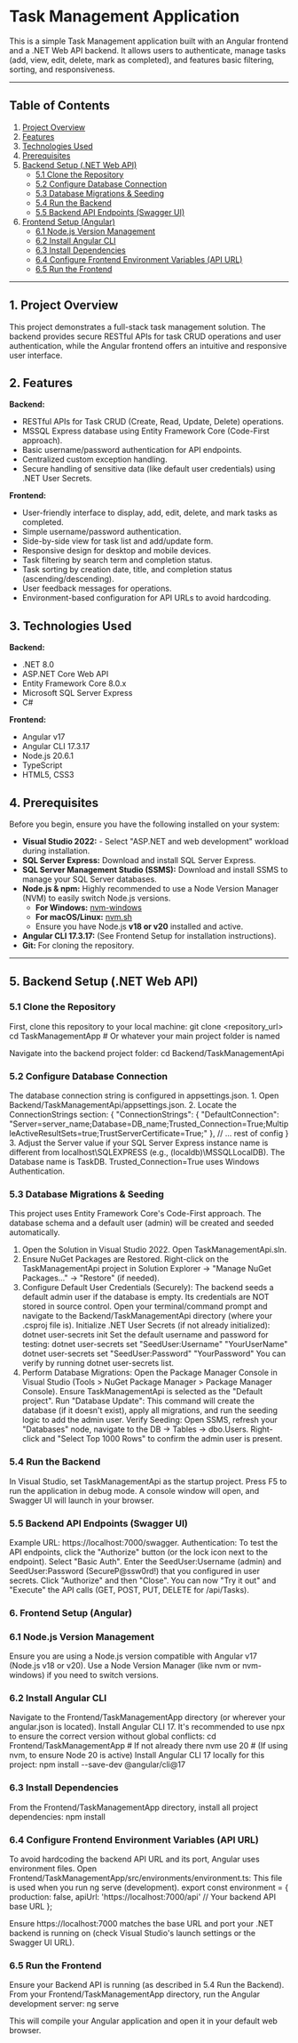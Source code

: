 # Task Management Application

This is a simple Task Management application built with an Angular frontend and a .NET Web API backend. It allows users to authenticate, manage tasks (add, view, edit, delete, mark as completed), and features basic filtering, sorting, and responsiveness.

---

## Table of Contents

1.  [Project Overview](#1-project-overview)
2.  [Features](#2-features)
3.  [Technologies Used](#3-technologies-used)
4.  [Prerequisites](#4-prerequisites)
5.  [Backend Setup (.NET Web API)](#5-backend-setup-net-web-api)
    * [5.1 Clone the Repository](#51-clone-the-repository)
    * [5.2 Configure Database Connection](#52-configure-database-connection)
    * [5.3 Database Migrations & Seeding](#53-database-migrations--seeding)
    * [5.4 Run the Backend](#54-run-the-backend)
    * [5.5 Backend API Endpoints (Swagger UI)](#55-backend-api-endpoints-swagger-ui)
6.  [Frontend Setup (Angular)](#6-frontend-setup-angular)
    * [6.1 Node.js Version Management](#61-nodejs-version-management)
    * [6.2 Install Angular CLI](#62-install-angular-cli)
    * [6.3 Install Dependencies](#63-install-dependencies)
    * [6.4 Configure Frontend Environment Variables (API URL)](#64-configure-frontend-environment-variables-api-url)
    * [6.5 Run the Frontend](#65-run-the-frontend)

---

## 1. Project Overview

This project demonstrates a full-stack task management solution. The backend provides secure RESTful APIs for task CRUD operations and user authentication, while the Angular frontend offers an intuitive and responsive user interface.

## 2. Features

**Backend:**
* RESTful APIs for Task CRUD (Create, Read, Update, Delete) operations.
* MSSQL Express database using Entity Framework Core (Code-First approach).
* Basic username/password authentication for API endpoints.
* Centralized custom exception handling.
* Secure handling of sensitive data (like default user credentials) using .NET User Secrets.

**Frontend:**
* User-friendly interface to display, add, edit, delete, and mark tasks as completed.
* Simple username/password authentication.
* Side-by-side view for task list and add/update form.
* Responsive design for desktop and mobile devices.
* Task filtering by search term and completion status.
* Task sorting by creation date, title, and completion status (ascending/descending).
* User feedback messages for operations.
* Environment-based configuration for API URLs to avoid hardcoding.

## 3. Technologies Used

**Backend:**
* .NET 8.0
* ASP.NET Core Web API
* Entity Framework Core 8.0.x
* Microsoft SQL Server Express
* C#

**Frontend:**
* Angular v17
* Angular CLI 17.3.17
* Node.js 20.6.1
* TypeScript
* HTML5, CSS3

## 4. Prerequisites

Before you begin, ensure you have the following installed on your system:

* **Visual Studio 2022:** - Select "ASP.NET and web development" workload during installation.
* **SQL Server Express:** Download and install SQL Server Express.
* **SQL Server Management Studio (SSMS):** Download and install SSMS to manage your SQL Server databases.
* **Node.js & npm:** Highly recommended to use a Node Version Manager (NVM) to easily switch Node.js versions.
    * **For Windows:** [nvm-windows](https://github.com/coreybutler/nvm-windows/releases)
    * **For macOS/Linux:** [nvm.sh](https://nvm.sh/)
    * Ensure you have Node.js **v18 or v20** installed and active.
* **Angular CLI 17.3.17:** (See Frontend Setup for installation instructions).
* **Git:** For cloning the repository.

---

## 5. Backend Setup (.NET Web API)

### 5.1 Clone the Repository
First, clone this repository to your local machine:
git clone <repository_url>
cd TaskManagementApp # Or whatever your main project folder is named

Navigate into the backend project folder:
cd Backend/TaskManagementApi

### 5.2 Configure Database Connection
The database connection string is configured in appsettings.json.
    1. Open Backend/TaskManagementApi/appsettings.json.
    2. Locate the ConnectionStrings section:
                {
                  "ConnectionStrings": {
                    "DefaultConnection": "Server=server_name;Database=DB_name;Trusted_Connection=True;MultipleActiveResultSets=true;TrustServerCertificate=True;"
                  },
                  // ... rest of config
                }
    3. Adjust the Server value if your SQL Server Express instance name is different from localhost\SQLEXPRESS (e.g., (localdb)\MSSQLLocalDB). The Database name is TaskDB. Trusted_Connection=True uses Windows Authentication.

### 5.3 Database Migrations & Seeding
This project uses Entity Framework Core's Code-First approach. The database schema and a default user (admin) will be created and seeded automatically.
1. Open the Solution in Visual Studio 2022.
        Open TaskManagementApi.sln.
2. Ensure NuGet Packages are Restored.
        Right-click on the TaskManagementApi project in Solution Explorer -> "Manage NuGet Packages..." -> "Restore" (if needed).
3. Configure Default User Credentials (Securely):
        The backend seeds a default admin user if the database is empty. Its credentials are NOT stored in source control.
        Open your terminal/command prompt and navigate to the Backend/TaskManagementApi directory (where your .csproj file is).
        Initialize .NET User Secrets (if not already initialized):\
                dotnet user-secrets init
        Set the default username and password for testing:
                dotnet user-secrets set "SeedUser:Username" "YourUserName"
                dotnet user-secrets set "SeedUser:Password" "YourPassword"
        You can verify by running dotnet user-secrets list.
4. Perform Database Migrations:
        Open the Package Manager Console in Visual Studio (Tools > NuGet Package Manager > Package Manager Console).
        Ensure TaskManagementApi is selected as the "Default project".
        Run "Database Update": This command will create the database (if it doesn't exist), apply all migrations, and run the seeding logic to add the admin user.
        Verify Seeding: Open SSMS, refresh your "Databases" node, navigate to the DB -> Tables -> dbo.Users. Right-click and "Select Top 1000 Rows" to confirm the admin user is present.

### 5.4 Run the Backend
In Visual Studio, set TaskManagementApi as the startup project. Press F5 to run the application in debug mode. A console window will open, and Swagger UI will launch in your browser.

### 5.5 Backend API Endpoints (Swagger UI)
Example URL: https://localhost:7000/swagger.
Authentication:
        To test the API endpoints, click the "Authorize" button (or the lock icon next to the endpoint).
        Select "Basic Auth".
        Enter the SeedUser:Username (admin) and SeedUser:Password (SecureP@ssw0rd!) that you configured in user secrets.
        Click "Authorize" and then "Close".
        You can now "Try it out" and "Execute" the API calls (GET, POST, PUT, DELETE for /api/Tasks).

### 6. Frontend Setup (Angular)

### 6.1 Node.js Version Management
Ensure you are using a Node.js version compatible with Angular v17 (Node.js v18 or v20). Use a Node Version Manager (like nvm or nvm-windows) if you need to switch versions.

### 6.2 Install Angular CLI
Navigate to the Frontend/TaskManagementApp directory (or wherever your angular.json is located).
Install Angular CLI 17. It's recommended to use npx to ensure the correct version without global conflicts:
    cd Frontend/TaskManagementApp # If not already there
nvm use 20 # (If using nvm, to ensure Node 20 is active)
Install Angular CLI 17 locally for this project:
    npm install --save-dev @angular/cli@17

### 6.3 Install Dependencies
From the Frontend/TaskManagementApp directory, install all project dependencies:
    npm install

### 6.4 Configure Frontend Environment Variables (API URL)
To avoid hardcoding the backend API URL and its port, Angular uses environment files.
    Open Frontend/TaskManagementApp/src/environments/environment.ts:
    This file is used when you run ng serve (development).
        export const environment = {
          production: false,
          apiUrl: 'https://localhost:7000/api' // Your backend API base URL
        };

Ensure https://localhost:7000 matches the base URL and port your .NET backend is running on (check Visual Studio's launch settings or the Swagger UI URL).

### 6.5 Run the Frontend
Ensure your Backend API is running (as described in 5.4 Run the Backend).
From your Frontend/TaskManagementApp directory, run the Angular development server:
    ng serve

This will compile your Angular application and open it in your default web browser.
